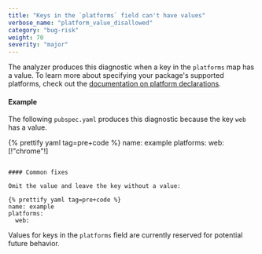 ```yaml
---
title: "Keys in the `platforms` field can't have values"
verbose_name: "platform_value_disallowed"
category: "bug-risk"
weight: 70
severity: "major"
---
```

The analyzer produces this diagnostic when a key in the `platforms` map
has a value.
To learn more about specifying your package's supported platforms,
check out the [documentation on platform declarations](https://dart.dev/tools/pub/pubspec#platforms).

#### Example

The following `pubspec.yaml` produces this diagnostic because the key
`web` has a value.

{% prettify yaml tag=pre+code %}
name: example
platforms:
  web: [!"chrome"!]
```

#### Common fixes

Omit the value and leave the key without a value:

{% prettify yaml tag=pre+code %}
name: example
platforms:
  web:
```

Values for keys in the `platforms` field are currently reserved for
potential future behavior.
